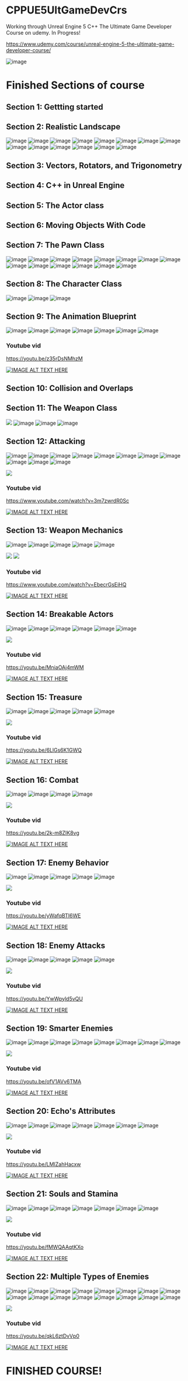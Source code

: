 # CPPUE5UltGameDevCrs
Working through Unreal Engine 5 C++ The Ultimate Game Developer Course on udemy. In Progress! 

https://www.udemy.com/course/unreal-engine-5-the-ultimate-game-developer-course/

![image](https://media.githubusercontent.com/media/jacobmott/CPPUE5UltGameDevCrs/main/Screenshots/screenshotMainCourse2023-06-5-00.png)


# Finished Sections of course

## Section 1: Gettting started

## Section 2: Realistic Landscape

![image](https://media.githubusercontent.com/media/jacobmott/CPPUE5UltGameDevCrs/main/Screenshots/HighresScreenshot00000.png)
![image](https://media.githubusercontent.com/media/jacobmott/CPPUE5UltGameDevCrs/main/Screenshots/HighresScreenshot00001.png)
![image](https://media.githubusercontent.com/media/jacobmott/CPPUE5UltGameDevCrs/main/Screenshots/HighresScreenshot00002.png)
![image](https://media.githubusercontent.com/media/jacobmott/CPPUE5UltGameDevCrs/main/Screenshots/HighresScreenshot00003.png)
![image](https://media.githubusercontent.com/media/jacobmott/CPPUE5UltGameDevCrs/main/Screenshots/screenshot_2023-6-5-00-45-01.png)
![image](https://media.githubusercontent.com/media/jacobmott/CPPUE5UltGameDevCrs/main/Screenshots/screenshot_2023-6-5-00-45-022.png)
![image](https://media.githubusercontent.com/media/jacobmott/CPPUE5UltGameDevCrs/main/Screenshots/screenshot_2023-6-5-00-45-022222.png)
![image](https://media.githubusercontent.com/media/jacobmott/CPPUE5UltGameDevCrs/main/Screenshots/screenshot_2023-6-5-00-45-324242.png)
![image](https://media.githubusercontent.com/media/jacobmott/CPPUE5UltGameDevCrs/main/Screenshots/screenshot_2023-6-5-00-45-3242q2.png)
![image](https://media.githubusercontent.com/media/jacobmott/CPPUE5UltGameDevCrs/main/Screenshots/screenshot_2023-6-5-00-45-33332.png)
![image](https://media.githubusercontent.com/media/jacobmott/CPPUE5UltGameDevCrs/main/Screenshots/screenshot_2023-6-5-00-50-01.png)
![image](https://media.githubusercontent.com/media/jacobmott/CPPUE5UltGameDevCrs/main/Screenshots/screenshot_2023-6-5-00-50-011.png)
![image](https://media.githubusercontent.com/media/jacobmott/CPPUE5UltGameDevCrs/main/Screenshots/screenshot_2023-6-5-00-50-02.png)
![image](https://media.githubusercontent.com/media/jacobmott/CPPUE5UltGameDevCrs/main/Screenshots/screenshot_2023-6-6-00-50-04.png)




## Section 3: Vectors, Rotators, and Trigonometry

## Section 4: C++ in Unreal Engine

## Section 5: The Actor class

## Section 6: Moving Objects With Code

## Section 7: The Pawn Class

![image](https://media.githubusercontent.com/media/jacobmott/CPPUE5UltGameDevCrs/main/Screenshots/screenshot_2023-6-10-00-45-1.png)
![image](https://media.githubusercontent.com/media/jacobmott/CPPUE5UltGameDevCrs/main/Screenshots/screenshot_2023-6-10-00-45-10.png)
![image](https://media.githubusercontent.com/media/jacobmott/CPPUE5UltGameDevCrs/main/Screenshots/screenshot_2023-6-10-00-45-11.png)
![image](https://media.githubusercontent.com/media/jacobmott/CPPUE5UltGameDevCrs/main/Screenshots/screenshot_2023-6-10-00-45-12.png)
![image](https://media.githubusercontent.com/media/jacobmott/CPPUE5UltGameDevCrs/main/Screenshots/screenshot_2023-6-10-00-45-13.png)
![image](https://media.githubusercontent.com/media/jacobmott/CPPUE5UltGameDevCrs/main/Screenshots/screenshot_2023-6-10-00-45-14.png)
![image](https://media.githubusercontent.com/media/jacobmott/CPPUE5UltGameDevCrs/main/Screenshots/screenshot_2023-6-10-00-45-2.png)
![image](https://media.githubusercontent.com/media/jacobmott/CPPUE5UltGameDevCrs/main/Screenshots/screenshot_2023-6-10-00-45-3.png)
![image](https://media.githubusercontent.com/media/jacobmott/CPPUE5UltGameDevCrs/main/Screenshots/screenshot_2023-6-10-00-45-4.png)
![image](https://media.githubusercontent.com/media/jacobmott/CPPUE5UltGameDevCrs/main/Screenshots/screenshot_2023-6-10-00-45-5.png)
![image](https://media.githubusercontent.com/media/jacobmott/CPPUE5UltGameDevCrs/main/Screenshots/screenshot_2023-6-10-00-45-6.png)
![image](https://media.githubusercontent.com/media/jacobmott/CPPUE5UltGameDevCrs/main/Screenshots/screenshot_2023-6-10-00-45-7.png)
![image](https://media.githubusercontent.com/media/jacobmott/CPPUE5UltGameDevCrs/main/Screenshots/screenshot_2023-6-10-00-45-8.png)
![image](https://media.githubusercontent.com/media/jacobmott/CPPUE5UltGameDevCrs/main/Screenshots/screenshot_2023-6-10-00-45-9.png)

## Section 8: The Character Class

![image](https://media.githubusercontent.com/media/jacobmott/CPPUE5UltGameDevCrs/main/Screenshots/screenshot_2023-6-10-00-45-16.png)
![image](https://media.githubusercontent.com/media/jacobmott/CPPUE5UltGameDevCrs/main/Screenshots/screenshot_2023-6-10-00-45-17.png)
![image](https://media.githubusercontent.com/media/jacobmott/CPPUE5UltGameDevCrs/main/Screenshots/screenshot_2023-6-10-00-45-18.png)

## Section 9: The Animation Blueprint

![image](https://media.githubusercontent.com/media/jacobmott/CPPUE5UltGameDevCrs/main/Screenshots/screenshot_2023-6-10-00-45-44.png)
![image](https://media.githubusercontent.com/media/jacobmott/CPPUE5UltGameDevCrs/main/Screenshots/screenshot_2023-6-10-00-45-45.png)
![image](https://media.githubusercontent.com/media/jacobmott/CPPUE5UltGameDevCrs/main/Screenshots/screenshot_2023-6-10-00-45-46.png)
![image](https://media.githubusercontent.com/media/jacobmott/CPPUE5UltGameDevCrs/main/Screenshots/screenshot_2023-6-10-00-45-47.png)
![image](https://media.githubusercontent.com/media/jacobmott/CPPUE5UltGameDevCrs/main/Screenshots/screenshot_2023-6-10-00-45-48.png)
![image](https://media.githubusercontent.com/media/jacobmott/CPPUE5UltGameDevCrs/main/Screenshots/screenshot_2023-6-10-00-45-49.png)
![image](https://media.githubusercontent.com/media/jacobmott/CPPUE5UltGameDevCrs/main/Screenshots/screenshot_2023-6-10-00-45-50.png)


### Youtube vid

https://youtu.be/z35rDsNMhzM

[![IMAGE ALT TEXT HERE](https://img.youtube.com/vi/z35rDsNMhzM/0.jpg)](https://youtu.be/z35rDsNMhzM)


## Section 10: Collision and Overlaps


## Section 11: The Weapon Class

![](https://media.githubusercontent.com/media/jacobmott/CPPUE5UltGameDevCrs/main/Screenshots/TheWeaponClass.gif)
![image](https://media.githubusercontent.com/media/jacobmott/CPPUE5UltGameDevCrs/main/Screenshots/screenshot_2023-6-10-00-45-66.png)
![image](https://media.githubusercontent.com/media/jacobmott/CPPUE5UltGameDevCrs/main/Screenshots/screenshot_2023-6-10-00-45-67.png)
![image](https://media.githubusercontent.com/media/jacobmott/CPPUE5UltGameDevCrs/main/Screenshots/screenshot_2023-6-10-00-45-68.png)


## Section 12: Attacking

![image](https://media.githubusercontent.com/media/jacobmott/CPPUE5UltGameDevCrs/main/Screenshots/ScreenShot00000.png)
![image](https://media.githubusercontent.com/media/jacobmott/CPPUE5UltGameDevCrs/main/Screenshots/ScreenShot00001.png)
![image](https://media.githubusercontent.com/media/jacobmott/CPPUE5UltGameDevCrs/main/Screenshots/ScreenShot00002.png)
![image](https://media.githubusercontent.com/media/jacobmott/CPPUE5UltGameDevCrs/main/Screenshots/ScreenShot00003.png)
![image](https://media.githubusercontent.com/media/jacobmott/CPPUE5UltGameDevCrs/main/Screenshots/ScreenShot00004.png)
![image](https://media.githubusercontent.com/media/jacobmott/CPPUE5UltGameDevCrs/main/Screenshots/ScreenShot00005.png)
![image](https://media.githubusercontent.com/media/jacobmott/CPPUE5UltGameDevCrs/main/Screenshots/ScreenShot00006.png)
![image](https://media.githubusercontent.com/media/jacobmott/CPPUE5UltGameDevCrs/main/Screenshots/ScreenShot00007.png)
![image](https://media.githubusercontent.com/media/jacobmott/CPPUE5UltGameDevCrs/main/Screenshots/ScreenShot00008.png)
![image](https://media.githubusercontent.com/media/jacobmott/CPPUE5UltGameDevCrs/main/Screenshots/ScreenShot00009.png)
![image](https://media.githubusercontent.com/media/jacobmott/CPPUE5UltGameDevCrs/main/Screenshots/ScreenShot00010.png)

![](https://media.githubusercontent.com/media/jacobmott/CPPUE5UltGameDevCrs/main/Screenshots/attack2.gif)

### Youtube vid

https://www.youtube.com/watch?v=3m7zwrdR0Sc

[![IMAGE ALT TEXT HERE](https://img.youtube.com/vi/3m7zwrdR0Sc/0.jpg)](https://www.youtube.com/watch?v=3m7zwrdR0Sc)

## Section 13: Weapon Mechanics

![image](https://media.githubusercontent.com/media/jacobmott/CPPUE5UltGameDevCrs/main/Screenshots/weaponmechanics-trails5.png)
![image](https://media.githubusercontent.com/media/jacobmott/CPPUE5UltGameDevCrs/main/Screenshots/weaponmechanics-trails7.png)
![image](https://media.githubusercontent.com/media/jacobmott/CPPUE5UltGameDevCrs/main/Screenshots/weaponmechanics-trails8.png)
![image](https://media.githubusercontent.com/media/jacobmott/CPPUE5UltGameDevCrs/main/Screenshots/weaponmechanics-trails9.png)
![image](https://media.githubusercontent.com/media/jacobmott/CPPUE5UltGameDevCrs/main/Screenshots/ScreenShot00011.png)




![](https://media.githubusercontent.com/media/jacobmott/CPPUE5UltGameDevCrs/main/Screenshots/WeaponMechanicsTrails.gif)
![](https://media.githubusercontent.com/media/jacobmott/CPPUE5UltGameDevCrs/main/Screenshots/WeaponMechanicsTrailsAndBloodAndPushing.gif)


### Youtube vid

https://www.youtube.com/watch?v=EbecrGsEiHQ

[![IMAGE ALT TEXT HERE](https://img.youtube.com/vi/EbecrGsEiHQ/0.jpg)](https://www.youtube.com/watch?v=EbecrGsEiHQ)


## Section 14: Breakable Actors

![image](https://media.githubusercontent.com/media/jacobmott/CPPUE5UltGameDevCrs/main/Screenshots/BreakableActor.png)
![image](https://media.githubusercontent.com/media/jacobmott/CPPUE5UltGameDevCrs/main/Screenshots/BreakableActor2.png)
![image](https://media.githubusercontent.com/media/jacobmott/CPPUE5UltGameDevCrs/main/Screenshots/BreakableActor3.png)
![image](https://media.githubusercontent.com/media/jacobmott/CPPUE5UltGameDevCrs/main/Screenshots/BreakableActor4.png)
![image](https://media.githubusercontent.com/media/jacobmott/CPPUE5UltGameDevCrs/main/Screenshots/BreakableActor5.png)
![image](https://media.githubusercontent.com/media/jacobmott/CPPUE5UltGameDevCrs/main/Screenshots/BreakableActor6.png)


![](https://media.githubusercontent.com/media/jacobmott/CPPUE5UltGameDevCrs/main/Screenshots/BreakableActor.gif)


### Youtube vid

https://youtu.be/MniaOAj4mWM

[![IMAGE ALT TEXT HERE](https://img.youtube.com/vi/MniaOAj4mWM/0.jpg)](https://www.youtube.com/watch?v=MniaOAj4mWM)

## Section 15: Treasure

![image](https://media.githubusercontent.com/media/jacobmott/CPPUE5UltGameDevCrs/main/Screenshots/Treasure1.png)
![image](https://media.githubusercontent.com/media/jacobmott/CPPUE5UltGameDevCrs/main/Screenshots/treasure2.png)
![image](https://media.githubusercontent.com/media/jacobmott/CPPUE5UltGameDevCrs/main/Screenshots/treasure3.png)
![image](https://media.githubusercontent.com/media/jacobmott/CPPUE5UltGameDevCrs/main/Screenshots/treasure4.png)
![image](https://media.githubusercontent.com/media/jacobmott/CPPUE5UltGameDevCrs/main/Screenshots/treasure5.png)


![](https://media.githubusercontent.com/media/jacobmott/CPPUE5UltGameDevCrs/main/Screenshots/treasure.gif)
 

### Youtube vid

https://youtu.be/6LlGs6K1GWQ

[![IMAGE ALT TEXT HERE](https://img.youtube.com/vi/6LlGs6K1GWQ/0.jpg)](https://youtu.be/6LlGs6K1GWQ)

## Section 16: Combat

![image](https://media.githubusercontent.com/media/jacobmott/CPPUE5UltGameDevCrs/main/Screenshots/CombathHealthAttributes1.png)
![image](https://media.githubusercontent.com/media/jacobmott/CPPUE5UltGameDevCrs/main/Screenshots/CombathHealthAttributes2.png)
![image](https://media.githubusercontent.com/media/jacobmott/CPPUE5UltGameDevCrs/main/Screenshots/CombathHealthAttributes3.png)
![image](https://media.githubusercontent.com/media/jacobmott/CPPUE5UltGameDevCrs/main/Screenshots/CombathHealthAttributes5.png)


![](https://media.githubusercontent.com/media/jacobmott/CPPUE5UltGameDevCrs/main/Screenshots/CombatHealthAttributes.gif)


### Youtube vid

https://youtu.be/2k-m8ZIK8vg

[![IMAGE ALT TEXT HERE](https://img.youtube.com/vi/2k-m8ZIK8vg/0.jpg)](https://youtu.be/2k-m8ZIK8vg)


## Section 17: Enemy Behavior

![image](https://media.githubusercontent.com/media/jacobmott/CPPUE5UltGameDevCrs/main/Screenshots/EnemyBehavior1.png)
![image](https://media.githubusercontent.com/media/jacobmott/CPPUE5UltGameDevCrs/main/Screenshots/EnemyBehavior2.png)
![image](https://media.githubusercontent.com/media/jacobmott/CPPUE5UltGameDevCrs/main/Screenshots/EnemyBehavior3.png)
![image](https://media.githubusercontent.com/media/jacobmott/CPPUE5UltGameDevCrs/main/Screenshots/EnemyBehavior4.png)
![image](https://media.githubusercontent.com/media/jacobmott/CPPUE5UltGameDevCrs/main/Screenshots/EnemyBehavior6.png)

![](https://media.githubusercontent.com/media/jacobmott/CPPUE5UltGameDevCrs/main/Screenshots/EnemyBehavior.gif)


### Youtube vid

https://youtu.be/yWafqBTI6WE

[![IMAGE ALT TEXT HERE](https://img.youtube.com/vi/yWafqBTI6WE/0.jpg)](https://youtu.be/yWafqBTI6WE)

## Section 18: Enemy Attacks

![image](https://media.githubusercontent.com/media/jacobmott/CPPUE5UltGameDevCrs/main/Screenshots/EnemyAttacks1.png)
![image](https://media.githubusercontent.com/media/jacobmott/CPPUE5UltGameDevCrs/main/Screenshots/EnemyAttacks2.png)
![image](https://media.githubusercontent.com/media/jacobmott/CPPUE5UltGameDevCrs/main/Screenshots/EnemyAttacks3.png)
![image](https://media.githubusercontent.com/media/jacobmott/CPPUE5UltGameDevCrs/main/Screenshots/EnemyAttacks4.png)
![image](https://media.githubusercontent.com/media/jacobmott/CPPUE5UltGameDevCrs/main/Screenshots/EnemyAttacks5.png)

![](https://media.githubusercontent.com/media/jacobmott/CPPUE5UltGameDevCrs/main/Screenshots/EnemyAttacks.gif)


### Youtube vid

https://youtu.be/YwWpyld5vQU

[![IMAGE ALT TEXT HERE](https://img.youtube.com/vi/YwWpyld5vQU/0.jpg)](https://youtu.be/YwWpyld5vQU)

## Section 19: Smarter Enemies


![image](https://media.githubusercontent.com/media/jacobmott/CPPUE5UltGameDevCrs/main/Screenshots/SmarterEnemies1.png)
![image](https://media.githubusercontent.com/media/jacobmott/CPPUE5UltGameDevCrs/main/Screenshots/SmarterEnemies2.png)
![image](https://media.githubusercontent.com/media/jacobmott/CPPUE5UltGameDevCrs/main/Screenshots/SmarterEnemies3.png)
![image](https://media.githubusercontent.com/media/jacobmott/CPPUE5UltGameDevCrs/main/Screenshots/SmarterEnemies5.png)
![image](https://media.githubusercontent.com/media/jacobmott/CPPUE5UltGameDevCrs/main/Screenshots/SmarterEnemies6.png)
![image](https://media.githubusercontent.com/media/jacobmott/CPPUE5UltGameDevCrs/main/Screenshots/SmarterEnemies7.png)
![image](https://media.githubusercontent.com/media/jacobmott/CPPUE5UltGameDevCrs/main/Screenshots/SmarterEnemies8.png)
![image](https://media.githubusercontent.com/media/jacobmott/CPPUE5UltGameDevCrs/main/Screenshots/SmarterEnemies9.png)


![](https://media.githubusercontent.com/media/jacobmott/CPPUE5UltGameDevCrs/main/Screenshots/SmarterEnemies.gif)


### Youtube vid

https://youtu.be/ofV1AVv6TMA

[![IMAGE ALT TEXT HERE](https://img.youtube.com/vi/ofV1AVv6TMA/0.jpg)](https://youtu.be/ofV1AVv6TMA)

## Section 20: Echo's Attributes

![image](https://media.githubusercontent.com/media/jacobmott/CPPUE5UltGameDevCrs/main/Screenshots/EchosAttributes1.png)
![image](https://media.githubusercontent.com/media/jacobmott/CPPUE5UltGameDevCrs/main/Screenshots/EchosAttributes2.png)
![image](https://media.githubusercontent.com/media/jacobmott/CPPUE5UltGameDevCrs/main/Screenshots/EchosAttributes3.png)
![image](https://media.githubusercontent.com/media/jacobmott/CPPUE5UltGameDevCrs/main/Screenshots/EchosAttributes4.png)
![image](https://media.githubusercontent.com/media/jacobmott/CPPUE5UltGameDevCrs/main/Screenshots/EchosAttributes6.png)
![image](https://media.githubusercontent.com/media/jacobmott/CPPUE5UltGameDevCrs/main/Screenshots/EchosAttributes7.png)
![image](https://media.githubusercontent.com/media/jacobmott/CPPUE5UltGameDevCrs/main/Screenshots/EchosAttributes8.png)

![](https://media.githubusercontent.com/media/jacobmott/CPPUE5UltGameDevCrs/main/Screenshots/EchosAttributes.gif)


### Youtube vid

https://youtu.be/LMIZahHacxw

[![IMAGE ALT TEXT HERE](https://img.youtube.com/vi/LMIZahHacxw/0.jpg)](https://youtu.be/LMIZahHacxw)


## Section 21: Souls and Stamina

![image](https://media.githubusercontent.com/media/jacobmott/CPPUE5UltGameDevCrs/main/Screenshots/SoulsAndStamina1.png)
![image](https://media.githubusercontent.com/media/jacobmott/CPPUE5UltGameDevCrs/main/Screenshots/SoulsAndStamina2.png)
![image](https://media.githubusercontent.com/media/jacobmott/CPPUE5UltGameDevCrs/main/Screenshots/SoulsAndStamina3.png)
![image](https://media.githubusercontent.com/media/jacobmott/CPPUE5UltGameDevCrs/main/Screenshots/SoulsAndStamina4.png)
![image](https://media.githubusercontent.com/media/jacobmott/CPPUE5UltGameDevCrs/main/Screenshots/SoulsAndStamina5.png)
![image](https://media.githubusercontent.com/media/jacobmott/CPPUE5UltGameDevCrs/main/Screenshots/SoulsAndStamina6.png)
![image](https://media.githubusercontent.com/media/jacobmott/CPPUE5UltGameDevCrs/main/Screenshots/SoulsAndStamina7.png)

![](https://media.githubusercontent.com/media/jacobmott/CPPUE5UltGameDevCrs/main/Screenshots/SoulsAndStamina.gif)


### Youtube vid

https://youtu.be/fMWQAAqtKXo

[![IMAGE ALT TEXT HERE](https://img.youtube.com/vi/fMWQAAqtKXo/0.jpg)](https://youtu.be/fMWQAAqtKXo)



## Section 22: Multiple Types of Enemies


![image](https://media.githubusercontent.com/media/jacobmott/CPPUE5UltGameDevCrs/main/Screenshots/MultipleTypesOfEnemies1.png)
![image](https://media.githubusercontent.com/media/jacobmott/CPPUE5UltGameDevCrs/main/Screenshots/MultipleTypesOfEnemies2.png)
![image](https://media.githubusercontent.com/media/jacobmott/CPPUE5UltGameDevCrs/main/Screenshots/MultipleTypesOfEnemies3.png)
![image](https://media.githubusercontent.com/media/jacobmott/CPPUE5UltGameDevCrs/main/Screenshots/MultipleTypesOfEnemies4.png)
![image](https://media.githubusercontent.com/media/jacobmott/CPPUE5UltGameDevCrs/main/Screenshots/MultipleTypesOfEnemies5.png)
![image](https://media.githubusercontent.com/media/jacobmott/CPPUE5UltGameDevCrs/main/Screenshots/MultipleTypesOfEnemies6.png)
![image](https://media.githubusercontent.com/media/jacobmott/CPPUE5UltGameDevCrs/main/Screenshots/MultipleTypesOfEnemies7.png)
![image](https://media.githubusercontent.com/media/jacobmott/CPPUE5UltGameDevCrs/main/Screenshots/MultipleTypesOfEnemies8.png)
![image](https://media.githubusercontent.com/media/jacobmott/CPPUE5UltGameDevCrs/main/Screenshots/MultipleTypesOfEnemies9.png)
![image](https://media.githubusercontent.com/media/jacobmott/CPPUE5UltGameDevCrs/main/Screenshots/MultipleTypesOfEnemies10.png)
![image](https://media.githubusercontent.com/media/jacobmott/CPPUE5UltGameDevCrs/main/Screenshots/MultipleTypesOfEnemies11.png)
![image](https://media.githubusercontent.com/media/jacobmott/CPPUE5UltGameDevCrs/main/Screenshots/MultipleTypesOfEnemies12.png)
![image](https://media.githubusercontent.com/media/jacobmott/CPPUE5UltGameDevCrs/main/Screenshots/MultipleTypesOfEnemies13.png)
![image](https://media.githubusercontent.com/media/jacobmott/CPPUE5UltGameDevCrs/main/Screenshots/MultipleTypesOfEnemies14.png)
![image](https://media.githubusercontent.com/media/jacobmott/CPPUE5UltGameDevCrs/main/Screenshots/MultipleTypesOfEnemies15.png)
![image](https://media.githubusercontent.com/media/jacobmott/CPPUE5UltGameDevCrs/main/Screenshots/MultipleTypesOfEnemies16.png)

![](https://media.githubusercontent.com/media/jacobmott/CPPUE5UltGameDevCrs/main/Screenshots/MultipleTypesOfEnemies.gif)


### Youtube vid

https://youtu.be/qkL6ztDvVp0

[![IMAGE ALT TEXT HERE](https://img.youtube.com/vi/qkL6ztDvVp0/0.jpg)](https://youtu.be/qkL6ztDvVp0)

# FINISHED COURSE!
